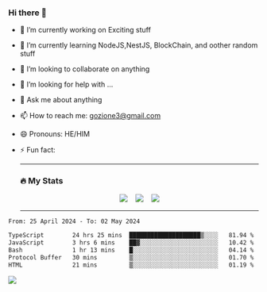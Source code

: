 ### Hi there 👋

<!--
**charlieScript/charlieScript** is a ✨ _special_ ✨ repository because its `README.md` (this file) appears on your GitHub profile.

Here are some ideas to get you started: -->

- 🔭 I’m currently working on Exciting stuff
- 🌱 I’m currently learning NodeJS,NestJS, BlockChain, and oother random stuff
- 👯 I’m looking to collaborate on anything
- 🤔 I’m looking for help with ...
- 💬 Ask me about anything
- 📫 How to reach me: gozione3@gmail.com
- 😄 Pronouns: HE/HIM
- ⚡ Fun fact:


  ---

  ### :fire: My Stats

  <div id="stats" align="center">
  <img src="http://github-readme-streak-stats.herokuapp.com?user=charlieScript&theme=dark&date_format=M%20j%5B%2C%20Y%5D" />&nbsp;&nbsp;&nbsp;
  <img src="https://github-readme-stats.vercel.app/api/top-langs/?username=charlieScript&layout=compact&theme=vision-friendly-dark"/>&nbsp;&nbsp;&nbsp;
  <img src="https://github-readme-stats.vercel.app/api?username=charlieScript&show_icons=true&theme=radical"/>
  </div>

  ---



<!--START_SECTION:waka-->

```txt
From: 25 April 2024 - To: 02 May 2024

TypeScript        24 hrs 25 mins  ████████████████████▒░░░░   81.94 %
JavaScript        3 hrs 6 mins    ██▓░░░░░░░░░░░░░░░░░░░░░░   10.42 %
Bash              1 hr 13 mins    █░░░░░░░░░░░░░░░░░░░░░░░░   04.14 %
Protocol Buffer   30 mins         ▒░░░░░░░░░░░░░░░░░░░░░░░░   01.70 %
HTML              21 mins         ▒░░░░░░░░░░░░░░░░░░░░░░░░   01.19 %
```

<!--END_SECTION:waka-->
![](https://komarev.com/ghpvc/?username=charlieScript)
